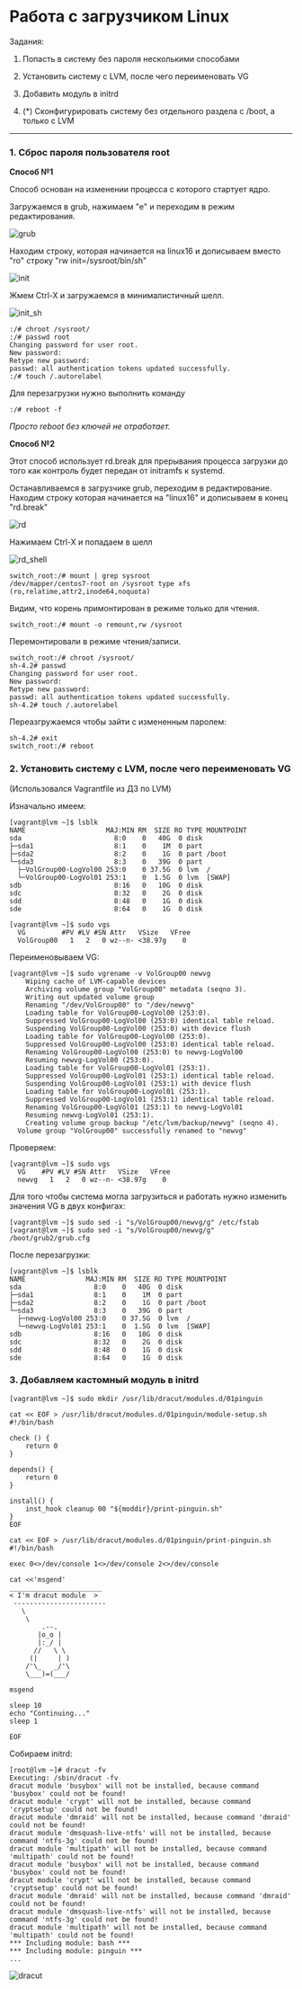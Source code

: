 # Работа с загрузчиком Linux 

Задания: 
1. Попасть в систему без пароля несколькими способами 
2. Установить систему с LVM, после чего переименовать VG 
3. Добавить модуль в initrd 

4. (*) Сконфигурировать систему без отдельного раздела с /boot, а только с LVM  
---

### 1. Сброс пароля пользователя root 

**Способ №1**

Cпособ основан на изменении процесса с которого стартует ядро.

Загружаемся в grub, нажимаем "e" и переходим в режим редактирования.

![grub](https://github.com/sinist3rr/otus-linux/blob/master/HW07/images/grub.png)

Находим строку, которая начинается на linux16 и дописываем вместо "ro" строку "rw init=/sysroot/bin/sh" 

![init](https://github.com/sinist3rr/otus-linux/blob/master/HW07/images/init.png)

Жмем Ctrl-X и загружаемся в минималистичный шелл.

![init_sh](https://github.com/sinist3rr/otus-linux/blob/master/HW07/images/init_sh.png)

```console
:/# chroot /sysroot/
:/# passwd root
Changing password for user root.
New password:
Retype new password:
passwd: all authentication tokens updated successfully.
:/# touch /.autorelabel
```

Для перезагрузки нужно выполнить команду 
```console
:/# reboot -f 
```
*Просто reboot без ключей не отработает.* 


**Способ №2**

Этот способ использует rd.break для прерывания процесса загрузки до того как контроль будет передан от initramfs к systemd. 

Останавливаемся в загрузчике grub, переходим в редактирование. 
Находим строку которая начинается на "linux16" и дописываем в конец "rd.break" 

![rd](https://github.com/sinist3rr/otus-linux/blob/master/HW07/images/rd.png)

Нажимаем Ctrl-X и попадаем в шелл 

![rd_shell](https://github.com/sinist3rr/otus-linux/blob/master/HW07/images/rd_shell.png)

```console 
switch_root:/# mount | grep sysroot
/dev/mapper/centos7-root on /sysroot type xfs (ro,relatime,attr2,inode64,noquota)
````

Видим, что корень примонтирован в режиме только для чтения.

```console 
switch_root:/# mount -o remount,rw /sysroot
```

Перемонтировали в режиме чтения/записи. 

```console
switch_root:/# chroot /sysroot/
sh-4.2# passwd
Changing password for user root.
New password:
Retype new password:
passwd: all authentication tokens updated successfully.
sh-4.2# touch /.autorelabel
```

Переазгружаемся чтобы зайти с измененным паролем:
```console
sh-4.2# exit
switch_root:/# reboot
```

### 2. Установить систему с LVM, после чего переименовать VG

(Использовался Vagrantfile из ДЗ по LVM) 

Изначально имеем: 

```console
[vagrant@lvm ~]$ lsblk 
NAME                    MAJ:MIN RM  SIZE RO TYPE MOUNTPOINT
sda                       8:0    0   40G  0 disk 
├─sda1                    8:1    0    1M  0 part 
├─sda2                    8:2    0    1G  0 part /boot
└─sda3                    8:3    0   39G  0 part 
  ├─VolGroup00-LogVol00 253:0    0 37.5G  0 lvm  /
  └─VolGroup00-LogVol01 253:1    0  1.5G  0 lvm  [SWAP]
sdb                       8:16   0   10G  0 disk 
sdc                       8:32   0    2G  0 disk 
sdd                       8:48   0    1G  0 disk 
sde                       8:64   0    1G  0 disk 

[vagrant@lvm ~]$ sudo vgs
  VG         #PV #LV #SN Attr   VSize   VFree
  VolGroup00   1   2   0 wz--n- <38.97g    0 
```

Переименовываем VG: 

```console
[vagrant@lvm ~]$ sudo vgrename -v VolGroup00 newvg
    Wiping cache of LVM-capable devices
    Archiving volume group "VolGroup00" metadata (seqno 3).
    Writing out updated volume group
    Renaming "/dev/VolGroup00" to "/dev/newvg"
    Loading table for VolGroup00-LogVol00 (253:0).
    Suppressed VolGroup00-LogVol00 (253:0) identical table reload.
    Suspending VolGroup00-LogVol00 (253:0) with device flush
    Loading table for VolGroup00-LogVol00 (253:0).
    Suppressed VolGroup00-LogVol00 (253:0) identical table reload.
    Renaming VolGroup00-LogVol00 (253:0) to newvg-LogVol00
    Resuming newvg-LogVol00 (253:0).
    Loading table for VolGroup00-LogVol01 (253:1).
    Suppressed VolGroup00-LogVol01 (253:1) identical table reload.
    Suspending VolGroup00-LogVol01 (253:1) with device flush
    Loading table for VolGroup00-LogVol01 (253:1).
    Suppressed VolGroup00-LogVol01 (253:1) identical table reload.
    Renaming VolGroup00-LogVol01 (253:1) to newvg-LogVol01
    Resuming newvg-LogVol01 (253:1).
    Creating volume group backup "/etc/lvm/backup/newvg" (seqno 4).
  Volume group "VolGroup00" successfully renamed to "newvg"
```

Проверяем: 

```console
[vagrant@lvm ~]$ sudo vgs
  VG    #PV #LV #SN Attr   VSize   VFree
  newvg   1   2   0 wz--n- <38.97g    0 
```

Для того чтобы система могла загрузиться и работать нужно изменить значения VG в двух конфигах: 

```console
[vagrant@lvm ~]$ sudo sed -i "s/VolGroup00/newvg/g" /etc/fstab
[vagrant@lvm ~]$ sudo sed -i "s/VolGroup00/newvg/g" /boot/grub2/grub.cfg
```

После перезагрузки: 

```console
[vagrant@lvm ~]$ lsblk 
NAME               MAJ:MIN RM  SIZE RO TYPE MOUNTPOINT
sda                  8:0    0   40G  0 disk 
├─sda1               8:1    0    1M  0 part 
├─sda2               8:2    0    1G  0 part /boot
└─sda3               8:3    0   39G  0 part 
  ├─newvg-LogVol00 253:0    0 37.5G  0 lvm  /
  └─newvg-LogVol01 253:1    0  1.5G  0 lvm  [SWAP]
sdb                  8:16   0   10G  0 disk 
sdc                  8:32   0    2G  0 disk 
sdd                  8:48   0    1G  0 disk 
sde                  8:64   0    1G  0 disk 
```

### 3. Добавляем кастомный модуль в initrd


```console
[vagrant@lvm ~]$ sudo mkdir /usr/lib/dracut/modules.d/01pinguin

cat << EOF > /usr/lib/dracut/modules.d/01pinguin/module-setup.sh
#!/bin/bash

check () {
    return 0
}

depends() {
    return 0
}

install() {
    inst_hook cleanup 00 "${moddir}/print-pinguin.sh"
}
EOF

cat << EOF > /usr/lib/dracut/modules.d/01pinguin/print-pinguin.sh
#!/bin/bash

exec 0<>/dev/console 1<>/dev/console 2<>/dev/console

cat <<'msgend'
_______________________
< I'm dracut module  >
 -----------------------
   \
    \
        .--.
       |o_o |
       |:_/ |
      //   \ \
     (|     | )
    /'\_   _/'\
    \___)=(___/

msgend

sleep 10
echo "Continuing..."
sleep 1

EOF
```

Собираем initrd: 
```console
[root@lvm ~]# dracut -fv
Executing: /sbin/dracut -fv
dracut module 'busybox' will not be installed, because command 'busybox' could not be found!
dracut module 'crypt' will not be installed, because command 'cryptsetup' could not be found!
dracut module 'dmraid' will not be installed, because command 'dmraid' could not be found!
dracut module 'dmsquash-live-ntfs' will not be installed, because command 'ntfs-3g' could not be found!
dracut module 'multipath' will not be installed, because command 'multipath' could not be found!
dracut module 'busybox' will not be installed, because command 'busybox' could not be found!
dracut module 'crypt' will not be installed, because command 'cryptsetup' could not be found!
dracut module 'dmraid' will not be installed, because command 'dmraid' could not be found!
dracut module 'dmsquash-live-ntfs' will not be installed, because command 'ntfs-3g' could not be found!
dracut module 'multipath' will not be installed, because command 'multipath' could not be found!
*** Including module: bash ***
*** Including module: pinguin ***
...
```

![dracut](https://github.com/sinist3rr/otus-linux/blob/master/HW07/images/dracut.png)


